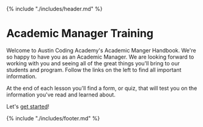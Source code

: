 {% include "./includes/header.md" %}

# Academic Manager Training

Welcome to Austin Coding Academy's Academic Manger Handbook. We're so happy to have you as an Academic Manager. We are looking forward to working with you and seeing all of the great things you'll bring to our students and program. Follow the links on the left to find all important information.

At the end of each lesson you'll find a form, or quiz, that will test you on the information you've read and learned about.

Let's [get started](./steps/culture.md)!

<!-- ## Examples for References

1. [Slide Deck]()
1. [Lesson Plan]()
1. [Exit Ticket]()
1. [Randomizer]()
1. [Whiteboard Training]() -->

<!-- ## Textbooks

1. [Web 101]()
1. [JS 211]()
1. [JS 311]()
1. [C# 221]()
1. [C# 231]()
1. [Dynamic Front-End]()
1. [WordPress]()
1. [UI/UX]() -->

<!-- ## Additional Links

* [ACA Website](https://austincodingacademy.com)
* [RocketChat](https://chat.austincodingacademy.com/home)
* [Grievances](https://austincodingacademy.com/student-grievances/)
* Academic Manager - clayton@austincodingacademy.com -->

<!-- 
## How To Use this Textbook Video
<iframe src="https://player.vimeo.com/video/303113203" width="640" height="360" frameborder="0" webkitallowfullscreen mozallowfullscreen allowfullscreen></iframe> -->

{% include "./includes/footer.md" %}
